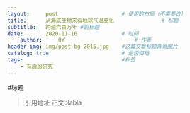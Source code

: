 ```yaml
---
layout:     post   				    # 使用的布局（不需要改）
title:      从海底生物来看地球气温变化 				# 标题 
subtitle:   跨越六百万年 #副标题
date:       2020-11-16 				# 时间
    author:     QY 						# 作者
header-img: img/post-bg-2015.jpg 	#这篇文章标题背景图片
catalog: true 						# 是否归档
tags:								#标签
    - 有趣的研究
---
```


#标题
>引用地址
正文blabla
